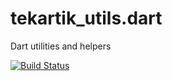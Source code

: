 tekartik_utils.dart
====================

Dart utilities and helpers

[![Build Status](https://drone.io/github.com/alextekartik/tekartik_utils.dart/status.png)](https://drone.io/github.com/alextekartik/tekartik_utils.dart/latest)
